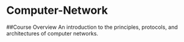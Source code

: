 # Computer-Network
##Course Overview
An introduction to the principles, protocols, and architectures of computer networks.
